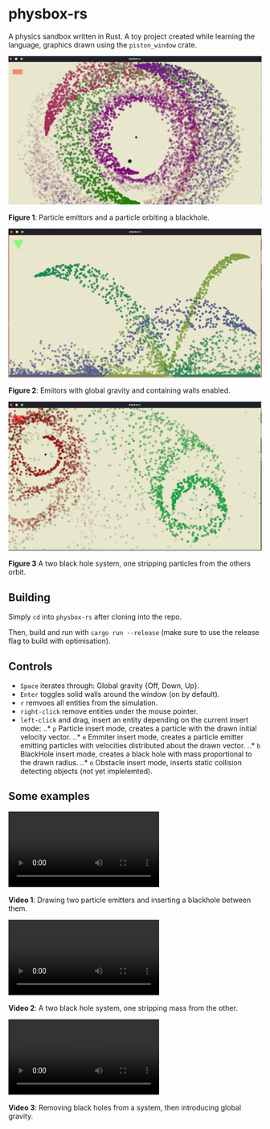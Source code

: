 
# physbox-rs
A physics sandbox written in Rust.
A toy project created while learning the language, graphics drawn using the `piston_window` crate.

![Orbits](https://github.com/For-The-Wolf/physbox-rs/blob/master/images/orbits.png)

**Figure 1**: Particle emittors and a particle orbiting a blackhole.

![Fountains](https://github.com/For-The-Wolf/physbox-rs/blob/master/images/fountains.png)

**Figure 2**: Emiitors with global gravity and containing walls enabled.

![Tidal Stripping](https://github.com/For-The-Wolf/physbox-rs/blob/master/images/tidal-stripping.png)

**Figure 3** A two black hole system, one stripping particles from the others orbit.


## Building
Simply `cd` into `physbox-rs` after cloning into the repo.

Then, build and run with `cargo run --release` (make sure to use the release flag to build with optimisation).

## Controls
* `Space` iterates through: Global gravity {Off, Down, Up}.
* `Enter` toggles solid walls around the window (on by default).
* `r` remvoes all entities from the simulation.
* `right-click` remove entities under the mouse pointer.
* `left-click` and drag, insert an entity depending on the current insert mode:
..* `p` Particle insert mode, creates a particle with the drawn initial velocity vector.
..* `e` Emmiter insert mode, creates a particle emitter emitting particles with velocities distributed about the drawn vector.
..* `b` BlackHole insert mode, creates a black hole with mass proportional to the drawn radius.
..* `o` Obstacle insert mode, inserts static collision detecting objects (not yet implelemted).

## Some examples
![Video 1](https://user-images.githubusercontent.com/74791897/111236386-a448ad80-85ea-11eb-8eb9-722e7bf8a8a5.mp4)

**Video 1**: Drawing two particle emitters and inserting a blackhole between them.

![Video 12](https://user-images.githubusercontent.com/74791897/111236521-f2f64780-85ea-11eb-8eea-c84d1b05a622.mp4)

**Video 2**: A two black hole system, one stripping mass from the other.

![Video 3](https://user-images.githubusercontent.com/74791897/111236554-086b7180-85eb-11eb-994d-23b3ebbe9851.mp4)

**Video 3**: Removing black holes from a system, then introducing global gravity.



